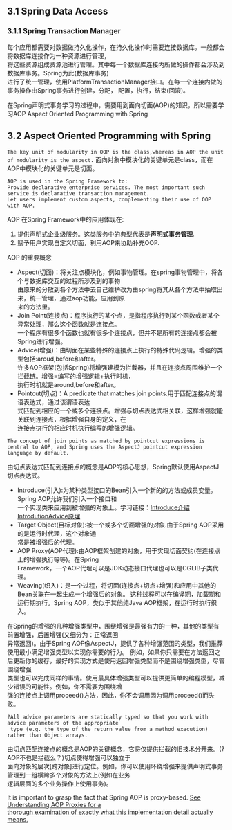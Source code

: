## 3.1 Spring Data Access
### 3.1.1 Spring Transaction Manager
每个应用都需要对数据做持久化操作，在持久化操作时需要连接数据库。一般都会将数据库连接作为一种资源进行管理，  
将这些资源组成资源池进行管理。其中每一个数据库连接内所做的操作都会涉及到数据库事务。Spring为此(数据库事务)  
进行了统一管理，使用PlatformTransactionManager接口。在每一个连接内做的事务操作由Spring事务进行创建，分配，
配置，执行，结束(回滚)。

在Spring声明式事务学习的过程中，需要用到面向切面(AOP)的知识，所以需要学习AOP  Aspect Oriented Programming with Spring
## 3.2 Aspect Oriented Programming with Spring
`The key unit of modularity in OOP is the class,whereas in AOP the unit of modularity is the aspect.`
面向对象中模块化的关键单元是class，而在AOP中模块化的关键单元是切面。
```
AOP is used in the Spring Framework to:
Provide declarative enterprise services. The most important such service is declarative transaction management.
Let users implement custom aspects, complementing their use of OOP with AOP.
```
AOP 在Spring Framework中的应用体现在:
1. 提供声明式企业级服务。这类服务中的典型代表是**声明式事务管理**.
2. 赋予用户实现自定义切面，利用AOP来协助补充OOP.

AOP 的重要概念
- Aspect(切面)：将关注点模块化，例如事物管理。在spring事物管理中，将各个与数据库交互的过程所涉及到的事物  
由原来的分散到各个方法中去自己维护改为由spring将其从各个方法中抽取出来，统一管理，通过aop功能，应用到原  
来的方法里。  
- Join Point(连接点)：程序执行的某个点，是指程序执行到某个函数或者某个异常处理，那么这个函数就是连接点。  
一个程序有很多个函数也就有很多个连接点，但并不是所有的连接点都会被Spring进行增强。  
- Advice(增强)：由切面在某些特殊的连接点上执行的特殊代码逻辑。增强的类型包括:aroud,before和after。  
许多AOP框架(包括Spring)将增强建模为拦截器，并且在连接点周围维护一个拦截链。增强=编写的增强逻辑+执行时机，  
执行时机就是around,before和after。
- Pointcut(切点)：A predicate that matches join points.用于匹配连接点的谓语表达式，通过该谓语表达  
式匹配到相应的一个或多个连接点。增强与切点表达式相关联，这样增强就能关联到连接点，根据增强自身的定义，在  
连接点执行的相应时机执行编写的增强逻辑。  
```
The concept of join points as matched by pointcut expressions is central to AOP, and Spring uses the AspectJ pointcut expression language by default.
```
由切点表达式匹配到连接点的概念是AOP的核心思想，Spring默认使用AspectJ切点表达式。
- Introduce(引入):为某种类型接口的Bean引入一个新的的方法或成员变量。Spring AOP允许我们引入一个接口和  
  一个实现类来应用到被增强的对象上。学习链接：[Introduce介绍](https://www.cnblogs.com/lcngu/p/6346777.html)  
  [IntrodutionAdvice原理](https://my.oschina.net/zudajun/blog/663962)
- Target Object(目标对象):被一个或多个切面增强的对象.由于Spring AOP采用的是运行时代理，这个对象通  
  常是被增强后的代理。
- AOP Proxy(AOP代理):由AOP框架创建的对象，用于实现切面契约(在连接点上的增强执行等等)。在Spring  
  Framework，一个AOP代理可以是JDK动态接口代理也可以是CGLIB子类代理。
- Weaving(织入)：是一个过程，将切面(连接点+切点+增强)和应用中其他的Bean关联在一起生成一个增强后的对象。
  这种过程可以在编译期，加载期和运行期执行。Spring AOP，类似于其他纯Java AOP框架，在运行时执行织入。

在Spring的增强的几种增强类型中，围绕增强是最强有力的一种，其他的类型有前置增强，后置增强(又细分为：正常返回  
异常返回)。由于Spring AOP像AspectJ，提供了各种增强范围的类型，我们推荐使用最小满足增强类型以实现你需要的行为。
例如，如果你只需要在方法返回之后更新你的缓存，最好的实现方式是使用返回增强类型而不是围绕增强类型，尽管围绕增强  
类型也可以完成同样的事情。使用最具体增强类型可以提供更简单的编程模型，减少错误的可能性。例如，你不需要为围绕增  
强的连接点上调用proceed()方法，因此，你不会调用因为调用proceed()而失败。
```
?All advice parameters are statically typed so that you work with advice parameters of the appropriate  
 type (e.g. the type of the return value from a method execution) rather than Object arrays.
```
由切点匹配连接点的概念是AOP的关键概念，它将仅提供拦截的旧技术分开来。(?AOP不也是拦截么？)切点使得增强可以独立于  
面向对象的层次[跨对象]进行定位。例如，你可以使用环绕增强来提供声明式事务管理到一组横跨多个对象的方法上(例如在业务  
逻辑层面的多个业务操作上使用事务)。

It is important to grasp the fact that Spring AOP is proxy-based. [See Understanding AOP Proxies for a  
 thorough examination of exactly what this implementation detail actually means.](https://docs.spring.io/spring/docs/5.1.6.RELEASE/spring-framework-reference/core.html#aop-understanding-aop-proxies)
